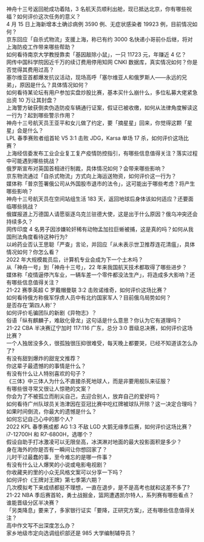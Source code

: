 神舟十三号返回舱成功着陆，3 名航天员顺利出舱，现已抵达北京，你有哪些祝福？如何评价这次任务的意义？  
4 月 15 日上海新增本土确诊病例 3590 例、无症状感染者 19923 例，目前情况如何？  
京东回应「自杀式物流」支援上海，称已有约 3000 名快递小哥前仆后继，将对上海防疫工作带来哪些帮助？  
如何看待南京大学教授靠卖「基因敲除小鼠」，一只 11723 元，年赚近 4 亿？  
网传中国科学院因近千万的续订费用停用知网 CNKI 数据库，真实情况如何？你是否觉得其费用过高？  
塞尔维亚首都爆发抗议活动，现场高呼「塞尔维亚人和俄罗斯人——永远的兄弟」，原因是什么？具体情况如何？  
如何看待某论坛有用户参加实盘炒股比赛，基本买什么崩什么，多位私募大佬紧急出资 10 万让其封盘？  
上海警方破获倒卖伪造防疫车辆通行证案，假证已被收缴，如何从法律角度解读这一行为？起到哪些警示作用？  
神舟十三号航天员王亚平和女儿做了约定，要「摘星星」回来，你觉得这颗「星星」会是什么？  
LPL 春季赛败者组首轮 V5 3:1 击败 JDG，Karsa 单场 17 杀，如何评价这场比赛？  
上海经信委发布工业企业复工复产疫情防控指引，有哪些信息值得关注？落实过程中可能遇到哪些挑战？  
俄罗斯宣布对英国首相进行制裁，具体情况如何？会带来哪些影响？  
京东物流通过「自杀式物流」方式向上海运送物资，如何评价这一行为？  
媒体称「普京签署俄公司从外国股市退市的法令」，这可能出于哪些考虑？将产生哪些影响？  
神舟十三号航天员在空间站组生活 183 天，返回地球后身体该如何适应？还要面临哪些挑战？  
俄媒报道上万德国人请愿驱逐乌克兰驻德大使，这是出于什么原因？俄乌冲突还会持续多久？  
网传印度 4 名男子因涉嫌轮奸稀有动物孟加拉巨蜥被捕，这是真的吗？如何从我国刑法角度看待这种行为?  
以岭药业否认王思聪「严查」言论，并回应「从未表示世卫推荐连花清瘟」，具体情况如何？你怎么看？  
2022 年大规模裁员后，计算机专业会成为下一个土木吗？  
从「神舟一号」到「神舟十三号」，22 年来我国航天技术都取得了哪些进步？  
媒体称「疫情逼停汽车业，一辆车差一个零件都没法生产」，将造成多大影响？还有哪些信息值得关注？  
21-22 赛季英超 C 罗戴帽曼联 3:2 击败诺维奇，如何评价这场比赛？  
如何看待俄方称俄军俘虏人员中有北约国家军人？目前俄乌局势如何？  
是否存在‘第四人称’？  
如何评价毛骗团队的新剧《异物志》？  
俗语「纵有麒麟子，难敌化骨龙」这句话是什么意思？你认为它有道理吗？  
21-22 CBA 半决赛辽宁加时 117:116 广东，总分 3:0 晋级总决赛，如何评价这场比赛？  
一个人独居没多久，很孤独很压抑很难受，每天晚上都要哭，已经不知道该怎么办了?  
有没有甜到爆炸的甜宠文推荐？  
你这辈子最遗憾的的事情是什么？  
有没有什么让人特别喜欢的句子？  
《三体》中三体人为什么不直接杀死地球人，而是非要用舰队来征服？  
有哪些很寻常又很让人惊艳的文案？  
你会为了不被孤立而削尖自己，去迎合别人，放弃自己的爱好吗？  
如何看待广州队球员关浩津因在亚冠比赛中吃红牌被球队开除？这一决定合理吗？  
如果时间倒流，你最大的遗憾是什么？  
如何忘记自己心中的那个人?  
2022 KPL 春季赛成都 AG 1:3 不敌 LGD 大鹅无缘季后赛，如何评价这场比赛？  
i7-12700H 和 R7-6800H，选哪个？  
假设自助手打冰激凌可以无限垒高，冰淇淋对地面的最大投影面积是多少？  
身在海外的你是否有一瞬间让你想回家了？  
儿时干过最蠢的事，至今难忘的是哪一件事？  
有没有什么让人爆笑的小说或电影电视剧？  
你收藏夹的里的小众无风格文案可以分享一下吗？  
如何评价《王牌对王牌》第七季第六期？  
几次模拟考下来成绩都挺不理想，一直在退步，是不是高考也就和这差不多了?  
21-22 NBA 季后赛首轮，勇士战掘金，篮网遭遇凯尔特人，系列赛有哪些看点？谁能晋级分区半决赛？  
「另类降息」要来了，多家银行证实「要降，正研究方案」，还有哪些信息值得关注？  
高中作文写不出深度怎么办？  
家乡地级市定向选调组织部还是 985 大学编制辅导员？  

